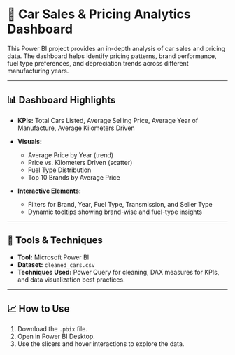 # 🚗 Car Sales & Pricing Analytics Dashboard

This Power BI project provides an in-depth analysis of car sales and pricing data. The dashboard helps identify pricing patterns, brand performance, fuel type preferences, and depreciation trends across different manufacturing years.

---

## 📊 Dashboard Highlights

* **KPIs:** Total Cars Listed, Average Selling Price, Average Year of Manufacture, Average Kilometers Driven
* **Visuals:**

  * Average Price by Year (trend)
  * Price vs. Kilometers Driven (scatter)
  * Fuel Type Distribution
  * Top 10 Brands by Average Price
* **Interactive Elements:**

  * Filters for Brand, Year, Fuel Type, Transmission, and Seller Type
  * Dynamic tooltips showing brand-wise and fuel-type insights

---


## 🧰 Tools & Techniques

* **Tool:** Microsoft Power BI
* **Dataset:** `cleaned_cars.csv`
* **Techniques Used:** Power Query for cleaning, DAX measures for KPIs, and data visualization best practices.

---

## 📈 How to Use

1. Download the `.pbix` file.
2. Open in Power BI Desktop.
3. Use the slicers and hover interactions to explore the data.
